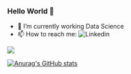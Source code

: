 ### Hello World 👋

- 🔭 I’m currently working Data Science
- 📫 How to reach me: ![Linkedin](https://www.linkedin.com/in/nathan-grimault-1a7356113/)
  
  
![](https://komarev.com/ghpvc/?username=Naghan1132)

[![Anurag's GitHub stats](https://github-readme-stats.vercel.app/api?username=Naghan1132)](https://github.com/anuraghazra/github-readme-stats)

<!--
**Naghan1132/Naghan1132** is a ✨ _special_ ✨ repository because its `README.md` (this file) appears on your GitHub profile.

Here are some ideas to get you started:

- 🔭 I’m currently working on ...
- 🌱 I’m currently learning ...
- 👯 I’m looking to collaborate on ...
- 🤔 I’m looking for help with ...
- 💬 Ask me about ...
- 📫 How to reach me: ...
- 😄 Pronouns: ...
- ⚡ Fun fact: ...
-->
